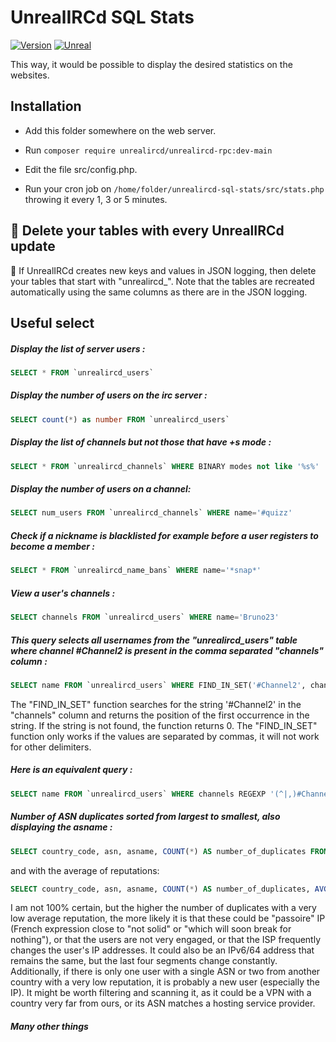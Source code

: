 UnrealIRCd SQL Stats
==============
[![Version](https://img.shields.io/badge/UnrealIRCd-6.1.7_or_later-darkgreen.svg)]()
[![Unreal](https://img.shields.io/badge/PHP-8.0_or_later-darkgreen.svg)](https://unrealircd.org)

This way, it would be possible to display the desired statistics on the websites.


Installation
------------
- Add this folder somewhere on the web server.

- Run 
``composer require unrealircd/unrealircd-rpc:dev-main``
- Edit the file src/config.php.

- Run your cron job on ``/home/folder/unrealircd-sql-stats/src/stats.php`` throwing it every 1, 3 or 5 minutes.


🔴 Delete your tables with every UnrealIRCd update
------------
🔴 If UnrealIRCd creates new keys and values in JSON logging, then delete your tables that start with "unrealircd_". Note that the tables are recreated automatically using the same columns as there are in the JSON logging.


Useful select
------------
##### Display the list of server users : 
```sql
SELECT * FROM `unrealircd_users`
```

##### Display the number of users on the irc server : 
```sql
SELECT count(*) as number FROM `unrealircd_users`
```

##### Display the list of channels but not those that have +s mode : 
```sql
SELECT * FROM `unrealircd_channels` WHERE BINARY modes not like '%s%'
```

##### Display the number of users on a channel: 
```sql
SELECT num_users FROM `unrealircd_channels` WHERE name='#quizz'
```

##### Check if a nickname is blacklisted for example before a user registers to become a member : 
```sql
SELECT * FROM `unrealircd_name_bans` WHERE name='*snap*'
```

##### View a user's channels : 
```sql
SELECT channels FROM `unrealircd_users` WHERE name='Bruno23'
```

##### This query selects all usernames from the "unrealircd_users" table where channel #Channel2 is present in the comma separated "channels" column : 
```sql
SELECT name FROM `unrealircd_users` WHERE FIND_IN_SET('#Channel2', channels) > 0
```

The "FIND_IN_SET" function searches for the string '#Channel2' in the "channels" column and returns the position of the first occurrence in the string. If the string is not found, the function returns 0. The "FIND_IN_SET" function only works if the values are separated by commas, it will not work for other delimiters.

##### Here is an equivalent query :
```sql
SELECT name FROM `unrealircd_users` WHERE channels REGEXP '(^|,)#Channel2(,|$)'
```

##### Number of ASN duplicates sorted from largest to smallest, also displaying the asname :
```sql
SELECT country_code, asn, asname, COUNT(*) AS number_of_duplicates FROM unrealircd_users GROUP BY asn HAVING COUNT(*) > 1 ORDER BY number_of_duplicates DESC
```

and with the average of reputations:

```sql
SELECT country_code, asn, asname, COUNT(*) AS number_of_duplicates, AVG(reputation) AS average_reputation FROM unrealircd_users GROUP BY country_code, asn, asname HAVING COUNT(*) > 1 ORDER BY number_of_duplicates DESC
```

I am not 100% certain, but the higher the number of duplicates with a very low average reputation, the more likely it is that these could be "passoire" IP (French expression close to "not solid" or "which will soon break for nothing"), or that the users are not very engaged, or that the ISP frequently changes the user's IP addresses. It could also be an IPv6/64 address that remains the same, but the last four segments change constantly.
Additionally, if there is only one user with a single ASN or two from another country with a very low reputation, it is probably a new user (especially the IP). It might be worth filtering and scanning it, as it could be a VPN with a country very far from ours, or its ASN matches a hosting service provider.

##### Many other things